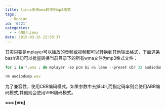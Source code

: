 ```yaml
---
title: linux系统wma转换到mp3格式
tags:
  - Debian
id: '6221'
categories:
  - - GNU/Linux
date: 2015-03-26 22:50:37
---
```



<!-- more -->
其实只要是mplayer可以播放的音频或视频都可以转换到其他输出格式，下面这条bash语句可以批量转换当前目录下的所有wma文件为mp3格式文件：
```js
for i in *.wma ; do mplayer -ao pcm $i && lame --preset cbr 32 audiodump.wav -o "\`basename "$i" .wma\`.mp3"; done

rm audiodump.wav
```
为了兼容性，使用CBR编码模式。如果参数中去掉cbr,而指定码率则会使用ABR编码模式,其他则会使用VRB编码模式。

**\===
\[erq\]**